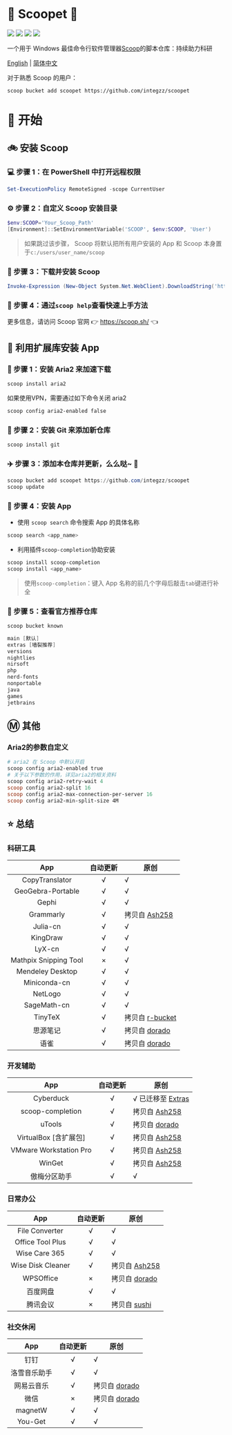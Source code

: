 <div align="left">
<h1 align="left"> 🍨 Scoopet 🍨 </h1>
<p>
<a>
<img src="https://ci.appveyor.com/api/projects/status/kbd3a9mibncbx8ds?svg=true"/>
</a>
<a>
<img src="https://img.shields.io/github/languages/code-size/integzz/scoopet.svg">
</a>
<a>
<img src="https://img.shields.io/github/repo-size/integzz/scoopet.svg">
</a>
<a>
<img src="https://img.shields.io/github/license/integzz/scoopet">
</a>
</p>
</div>

<p></p>

<div>
<p>
一个用于 Windows 最佳命令行软件管理器<a href="https://github.com/lukesampson/scoop">Scoop</a>的脚本仓库：持续助力科研
</p>

<p align="left">
        <a href="README.md">English</a> | <a href="README_CN.md">简体中文</a>
</p>
</div>

对于熟悉 Scoop 的用户：

```
scoop bucket add scoopet https://github.com/integzz/scoopet
```

# :running: 开始

## :bike: 安装 Scoop

### :computer: 步骤 1：在 PowerShell 中打开远程权限

```powershell
Set-ExecutionPolicy RemoteSigned -scope CurrentUser
```

### :gear: 步骤 2：自定义 Scoop 安装目录

```powershell
$env:SCOOP='Your_Scoop_Path'
[Environment]::SetEnvironmentVariable('SCOOP', $env:SCOOP, 'User')
```

> 如果跳过该步骤， Scoop 将默认把所有用户安装的 App 和 Scoop 本身置于`c:/users/user_name/scoop`

### :hammer: 步骤 3：下载并安装 Scoop

```powershell
Invoke-Expression (New-Object System.Net.WebClient).DownloadString('https://get.scoop.sh')
```

### :book: 步骤 4：通过`scoop help`查看快速上手方法

更多信息，请访问 Scoop 官网 👉 https://scoop.sh/ 👈

## :car: 利用扩展库安装 App

### :train: 步骤 1：安装 Aria2 来加速下载

```powershell
scoop install aria2
```

如果使用VPN，需要通过如下命令关闭 aria2

```powershell
scoop config aria2-enabled false
```

### :ticket: 步骤 2：安装 Git 来添加新仓库

```powershell
scoop install git
```

### :airplane: 步骤 3：添加本仓库并更新，么么哒~ :kiss:

```powershell
scoop bucket add scoopet https://github.com/integzz/scoopet
scoop update
```

### :rocket: 步骤 4：安装 App

- 使用 `scoop search` 命令搜索 App 的具体名称

```powershell
scoop search <app_name>
```

- 利用插件`scoop-completion`协助安装

```powershell
scoop install scoop-completion
scoop install <app_name>
```

> 使用`scoop-completion`：键入 App 名称的前几个字母后敲击`tab`键进行补全

### :100: 步骤 5：查看官方推荐仓库

```powershell
scoop bucket known

main [默认]
extras [墙裂推荐]
versions
nightlies
nirsoft
php
nerd-fonts
nonportable
java
games
jetbrains
```

## :m: 其他

### Aria2的参数自定义

```powershell
# aria2 在 Scoop 中默认开启
scoop config aria2-enabled true
# 关于以下参数的作用，详见aria2的相关资料
scoop config aria2-retry-wait 4
scoop config aria2-split 16
scoop config aria2-max-connection-per-server 16
scoop config aria2-min-split-size 4M
```

## :star: 总结

### 科研工具

|          App          | 自动更新 | 原创                                                    |
| :-------------------: | :------: | ------------------------------------------------------- |
|    CopyTranslator     |    √     | √                                                       |
|   GeoGebra-Portable   |    √     | √                                                       |
|         Gephi         |    √     | √                                                       |
|       Grammarly       |    √     | 拷贝自 [Ash258](https://github.com/Ash258/Scoop-Ash258) |
|       Julia-cn        |    √     | √                                                       |
|       KingDraw        |    √     | √                                                       |
|        LyX-cn         |    √     | √                                                       |
| Mathpix Snipping Tool |    ×     | √                                                       |
|   Mendeley Desktop    |    √     | √                                                       |
|     Miniconda-cn      |    √     | √                                                       |
|        NetLogo        |    √     | √                                                       |
|      SageMath-cn      |    √     | √                                                       |
|        TinyTeX        |    √     | 拷贝自 [r-bucket](https://github.com/cderv/r-bucket)    |
|       思源笔记        |    √     | 拷贝自 [dorado](https://github.com/chawyehsu/dorado)    |
|         语雀          |    √     | 拷贝自 [dorado](https://github.com/chawyehsu/dorado)    |

### 开发辅助

|          App           | 自动更新 | 原创                                                             |
| :--------------------: | :------: | ---------------------------------------------------------------- |
|       Cyberduck        |    √     | √ 已迁移至 [Extras](https://github.com/lukesampson/scoop-extras) |
|    scoop-completion    |    √     | 拷贝自 [Ash258](https://github.com/Ash258/Scoop-Ash258)          |
|         uTools         |    √     | 拷贝自 [dorado](https://github.com/chawyehsu/dorado)             |
| VirtualBox [含扩展包]  |    √     | 拷贝自 [Ash258](https://github.com/Ash258/Scoop-Ash258)          |
| VMware Workstation Pro |    √     | 拷贝自 [Ash258](https://github.com/Ash258/Scoop-Ash258)          |
|         WinGet         |    √     | 拷贝自 [Ash258](https://github.com/Ash258/Scoop-Ash258)          |
|      傲梅分区助手      |    √     | √                                                                |

### 日常办公

|        App        | 自动更新 | 原创                                                    |
| :---------------: | :------: | ------------------------------------------------------- |
|  File Converter   |    √     | √                                                       |
| Office Tool Plus  |    √     | √                                                       |
|   Wise Care 365   |    √     | √                                                       |
| Wise Disk Cleaner |    √     | 拷贝自 [Ash258](https://github.com/Ash258/Scoop-Ash258) |
|     WPSOffice     |    ×     | 拷贝自 [dorado](https://github.com/chawyehsu/dorado)    |
|     百度网盘      |    √     | √                                                       |
|     腾讯会议      |    ×     | 拷贝自 [sushi](https://github.com/kidonng/sushi/)       |

### 社交休闲

|     App      | 自动更新 | 原创                                                 |
| :----------: | :------: | ---------------------------------------------------- |
|     钉钉     |    √     | √                                                    |
| 洛雪音乐助手 |    √     | √                                                    |
|  网易云音乐  |    √     | 拷贝自 [dorado](https://github.com/chawyehsu/dorado) |
|     微信     |    ×     | 拷贝自 [dorado](https://github.com/chawyehsu/dorado) |
|   magnetW    |    √     | √                                                    |
|   You-Get    |    √     | √                                                    |
